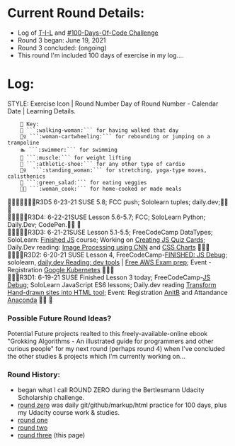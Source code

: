 # Current Round Details:
* Log of [T-I-L]((https://github.com/EO4wellness/T-I-L)) and [#100-Days-Of-Code Challenge](https://github.com/EO4wellness/100-days-of-code/)
* Round 3 began:  June 19, 2021
* Round 3 concluded: (ongoing) 
* This round I'm included 100 days of exercise in my log....

# Log:
STYLE: Exercise Icon | Round Number Day of Round Number - Calendar Date |  Learning Details. 
```
    🔑 Key: 
    🚶‍ ```:walking-woman:``` for having walked that day
    🤸‍♀️ ```:woman-cartwheeling:``` for rebounding or jumping on a trampoline 
    🏊 ```:swimmer:``` for swimming 
    💪 ```:muscle:``` for weight lifting 
    👟 ```:athletic-shoe:``` for any other type of cardio 
    🧍‍♀️  ```:standing_woman:``` for stretching, yoga-type moves, calisthenics
    🥗 ```:green_salad:``` for eating veggies
    👩‍🍳 ```:woman_cook:``` for home-cooked or made meals 
```
🤸‍♀️🧍‍♀️💪👟🚶‍R3D5 6-23-21 SUSE 5.8; FCC push; Sololearn tuples; daily.dev;👩‍🍳 🥗 <br>
🤸‍♀️🧍‍♀️🚶‍R3D4: 6-22-21SUSE Lesson 5.6-5.7; FCC; SoloLearn Python; Daily.Dev; CodePen.👩‍🍳 🥗 <br>
🤸‍♀️🧍‍♀️🚶‍R3D3: 6-21-21SUSE Lesson 5.1-5.5; FreeCodeCamp DataTypes; SoloLearn: [Finished JS](https://github.com/EO4wellness/T-I-L/blob/main/JavaScript/SoloLearn-JS-Course/Images/cert-15619122-1024.pdf) course; Working on [Creating JS Quiz Cards](https://www.brainscape.com/p/3VYU5-LH-AUM18); Daily.Dev reading: [Image Processing using CNN](https://www.analyticsvidhya.com/blog/2021/06/image-processing-using-cnn-a-beginners-guide/) and [CSS Charts](https://css-tricks.com/how-to-create-css-charts-with-interesting-shapes-glyphs-and-emoji/) 👩‍🍳🥗<br> 
🤸‍♀️💪👟R3D2: 6-20-21 SUSE Lesson 4, FreeCodeCamp-[FINISHED: JS Debug](https://github.com/EO4wellness/T-I-L/blob/main/JavaScript/freecodecamp-notes/04_Debugging.md); sololearn,  [daily.dev Reading: dev tools](https://free-for.dev/#/) | [Free AWS Exam prep](https://pages.awscloud.com/Globa_traincert_Get_AWS_Certified_Developer_Associate.html); Event - Registration [Google Kubernetes](https://cloudonair.withgoogle.com/events/cloud-onboard-gke?utm_source=google&utm_medium=blog&utm_campaign=FY21-Q2-northam-NA1132-onlineevent-er-CloudOnBoardGKE&utm_content=blog) 👩‍🍳🥗<br> 
🤸‍♀️🚶‍R3D1: 6-19-21 SUSE Finished Lesson 3 today; FreeCodeCamp-[JS Debug](https://github.com/EO4wellness/T-I-L/blob/main/JavaScript/freecodecamp-notes/04_Debugging.md); SoloLearn JavaScript ES6 lessons; Daily.dev reading [Transform Hand-drawn sites into HTML tool](https://sketch2code.azurewebsites.net); Event: Registration [AnitB]() and Attandance [Anaconda]() 👩‍🍳 🥗 <br> 

### Possible Future Round Ideas?
Potential Future projects realted to this freely-available-online ebook "Grokking Algorithms - An illustrated guide for programmers and other curious people" for my next round (perhaps round 4) when I've concluded the other studies & projects which I'm currently working on... 

### Round History: 
* began what I call ROUND ZERO during the Bertlesmann Udacity Scholarship challenge. 
* [round zero](https://github.com/EO4wellness/100-days-of-code/blob/master/History-EO4Wellness/round-0_log.md) was daily git/github/markup/html practice for 100 days, plus my Udacity course work & studies. 
* [round one](https://github.com/EO4wellness/100-days-of-code/blob/master/History-EO4Wellness/round-1_log.md)
* [round two](https://github.com/EO4wellness/100-days-of-code/blob/master/History-EO4Wellness/round-2_log.md)
* [round three](https://github.com/EO4wellness/100-days-of-code/edit/master/History-EO4Wellness/round-3_log.md) (this page) 
